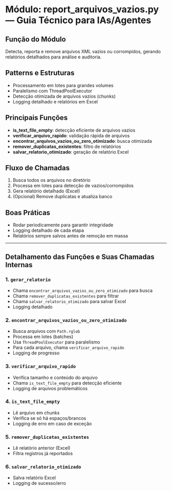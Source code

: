 # Módulo: report_arquivos_vazios.py — Guia Técnico para IAs/Agentes

## Função do Módulo
Detecta, reporta e remove arquivos XML vazios ou corrompidos, gerando relatórios detalhados para análise e auditoria.

## Patterns e Estruturas
- Processamento em lotes para grandes volumes
- Paralelismo com ThreadPoolExecutor
- Detecção otimizada de arquivos vazios (chunks)
- Logging detalhado e relatórios em Excel

## Principais Funções
- **is_text_file_empty**: detecção eficiente de arquivos vazios
- **verificar_arquivo_rapido**: validação rápida de arquivos
- **encontrar_arquivos_vazios_ou_zero_otimizado**: busca otimizada
- **remover_duplicatas_existentes**: filtro de relatórios
- **salvar_relatorio_otimizado**: geração de relatório Excel

## Fluxo de Chamadas
1. Busca todos os arquivos no diretório
2. Processa em lotes para detecção de vazios/corrompidos
3. Gera relatório detalhado (Excel)
4. (Opcional) Remove duplicatas e atualiza banco

## Boas Práticas
- Rodar periodicamente para garantir integridade
- Logging detalhado de cada etapa
- Relatórios sempre salvos antes de remoção em massa

---

## Detalhamento das Funções e Suas Chamadas Internas

### 1. `gerar_relatorio`
- Chama `encontrar_arquivos_vazios_ou_zero_otimizado` para busca
- Chama `remover_duplicatas_existentes` para filtrar
- Chama `salvar_relatorio_otimizado` para salvar Excel
- Logging detalhado

### 2. `encontrar_arquivos_vazios_ou_zero_otimizado`
- Busca arquivos com `Path.rglob`
- Processa em lotes (batches)
- Usa `ThreadPoolExecutor` para paralelismo
- Para cada arquivo, chama `verificar_arquivo_rapido`
- Logging de progresso

### 3. `verificar_arquivo_rapido`
- Verifica tamanho e conteúdo do arquivo
- Chama `is_text_file_empty` para detecção eficiente
- Logging de arquivos problemáticos

### 4. `is_text_file_empty`
- Lê arquivo em chunks
- Verifica se só há espaços/brancos
- Logging de erro em caso de exceção

### 5. `remover_duplicatas_existentes`
- Lê relatório anterior (Excel)
- Filtra registros já reportados

### 6. `salvar_relatorio_otimizado`
- Salva relatório Excel
- Logging de sucesso/erro
